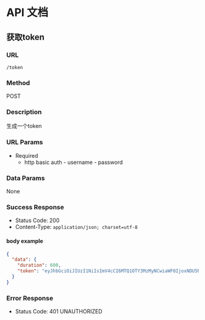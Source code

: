 # API 文档

## 获取token

### URL
	
`/token`

### Method
	
POST

### Description

生成一个token

### URL Params
	
- Required
	- http basic auth
		  - username
		  - password
		
### Data Params

None
	
### Success Response
	
- Status Code: 200 
- Content-Type: `application/json; charset=utf-8`
	  
	
#### body example

```json
{
  "data": {
    "duration": 600,
    "token": "eyJhbGciOiJIUzI1NiIsImV4cCI6MTQ1OTY3MzMyNCwiaWF0IjoxNDU5NjcyNzI0fQ.eyJpZCI6NjAwfQ.4VEW6OI1Bi8kusdQ4erISA6vwXiI5Jss665PXOzZX7U"
  }
}
```


### Error Response
	
- Status Code: 401 UNAUTHORIZED

